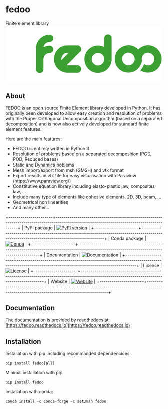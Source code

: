 # fedoo
Finite element library
[![FEDOO Logo](https://github.com/3MAH/fedoo/blob/master/fedOOLogos.png)](https://github.com/3MAH/fedoo)

About
-----

FEDOO is an open source Finite Element library developed in Python. It has originally been developed to allow easy creation and resolution of problems with the Proper Orthogonal Decomposition algorithm (based on a separated decomposition) and is now also actively developed for standard finite element features.

Here are the main features:

- FEDOO is entirely written in Python 3
- Resolution of problems based on a separated decomposition (PGD, POD, Reduced bases)
- Static and Dynamics poblems
- Mesh import/export from msh (GMSH) and vtk format
- Export results in vtk file for easy visualisation with Paraview (https://www.paraview.org/)
- Constitutive equation library including elasto-plastic law, composites law, ...
- Include many type of elements like cohesive elements, 2D, 3D, beam, ...
- Geometrical non linearities
- And many other....


+----------------------+-----------------------------------------------------------------------------------------------------------------------------------------+
| PyPI package         | [![PyPI version](https://badge.fury.io/py/fedoo.svg)](https://badge.fury.io/py/fedoo)                                                   |
+----------------------+-----------------------------------------------------------------------------------------------------------------------------------------+
| Conda package        | [![Conda](https://anaconda.org/set3mah/fedoo/badges/version.svg)](https://anaconda.org/set3mah/fedoo)                                   |
+----------------------+-----------------------------------------------------------------------------------------------------------------------------------------+
| Documentation        | [![Documentation](https://readthedocs.org/projects/fedoo/badge/?version=latest)](https://fedoo.readthedocs.io/en/latest/?badge=latest)  |
+----------------------+-----------------------------------------------------------------------------------------------------------------------------------------+
| License              | [![License](https://img.shields.io/badge/License-GPLv3-blue.svg)](https://www.gnu.org/licenses/gpl-3.0)                                 |
+----------------------+-----------------------------------------------------------------------------------------------------------------------------------------+
| Website              | [![Website](https://img.shields.io/badge/website-3MAH-blue)](https://3mah.github.io/)                                                   |
+----------------------+-----------------------------------------------------------------------------------------------------------------------------------------+




Documentation
--------------
The [documentation](https://fedoo.readthedocs.io/en/latest/?badge=latest) is provided by readthedocs at:
[https://fedoo.readthedocs.io](https://fedoo.readthedocs.io)


Installation
--------------
Installation with pip including recommanded dependencices:
```
pip install fedoo[all]
```

Minimal installation with pip:
```
pip install fedoo
```

Installation with conda: 
```
conda install -c conda-forge -c set3mah fedoo
```
